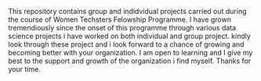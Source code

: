 This repository contains group and indidvidual projects carried out during the course of Women Techsters Felowship Programme.
I have grown tremendiously since the onset of this programme through various data science projects i have worked on both individual and group project. kindly look through these project and i look forward to a chance of growing and becoming better with your organization. I am open to learning and I give my best to the support and growth of the organization i find myself. Thanks for your time.

